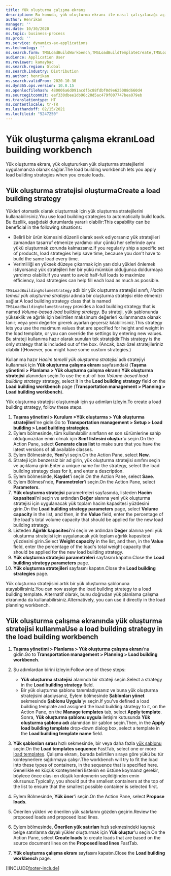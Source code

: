 ```yaml
---
title: Yük oluşturma çalışma ekranı
description: Bu konuda, yük oluşturma ekranı ile nasıl çalışılacağı açıklanmaktadır.
author: Henrikan
manager: ''
ms.date: 10/30/2020
ms.topic: business-process
ms.prod: ''
ms.service: dynamics-ax-applications
ms.technology: ''
ms.search.form: TMSLoadBuildWorkbench,TMSLoadBuildTemplateCreate,TMSLoadBuildStrategy,TMSLoadBuildTemplateApply
audience: Application User
ms.reviewer: kamaybac
ms.search.region: Global
ms.search.industry: Distribution
ms.author: henrikan
ms.search.validFrom: 2020-10-30
ms.dyn365.ops.version: 10.0.15
ms.openlocfilehash: 480006a6d091acdf5c88fdbf0d9e625088d660d4
ms.sourcegitcommit: eaf330dbee1db96c20d5ac479f007747bea079eb
ms.translationtype: HT
ms.contentlocale: tr-TR
ms.lasthandoff: 02/15/2021
ms.locfileid: "5247250"
---
```

# <a name="load-building-workbench"></a><span data-ttu-id="11ed3-103">Yük oluşturma çalışma ekranı</span><span class="sxs-lookup"><span data-stu-id="11ed3-103">Load building workbench</span></span>

<span data-ttu-id="11ed3-104">Yük oluşturma ekranı, yük oluştururken yük oluşturma stratejilerini uygulamanıza olanak sağlar.</span><span class="sxs-lookup"><span data-stu-id="11ed3-104">The load building workbench lets you apply load building strategies when you create loads.</span></span>

## <a name="create-a-load-building-strategy"></a><span data-ttu-id="11ed3-105">Yük oluşturma stratejisi oluşturma</span><span class="sxs-lookup"><span data-stu-id="11ed3-105">Create a load building strategy</span></span>

<span data-ttu-id="11ed3-106">Yükleri otomatik olarak oluşturmak için yük oluşturma stratejilerini kullanabilirsiniz.</span><span class="sxs-lookup"><span data-stu-id="11ed3-106">You use load building strategies to automatically build loads.</span></span> <span data-ttu-id="11ed3-107">Bu özellik, aşağıdaki durumlarda yararlı olabilir:</span><span class="sxs-lookup"><span data-stu-id="11ed3-107">This capability can be beneficial in the following situations:</span></span>

- <span data-ttu-id="11ed3-108">Belirli bir ürün kümesini düzenli olarak sevk ediyorsanız yük stratejileri zamandan tasarruf etmenize yardımcı olur çünkü her seferinde aynı yükü oluşturmak zorunda kalmazsınız.</span><span class="sxs-lookup"><span data-stu-id="11ed3-108">If you regularly ship a specific set of products, load strategies help save time, because you don't have to build the same load every time.</span></span>
- <span data-ttu-id="11ed3-109">Verimliliği en yüksek düzeye çıkarmak için yarı dolu yükleri önlemek istiyorsanız yük stratejileri her bir yükü mümkün olduğunca doldurmaya yardımcı olabilir.</span><span class="sxs-lookup"><span data-stu-id="11ed3-109">If you want to avoid half-full loads to maximize efficiency, load strategies can help fill each load as much as possible.</span></span>

<span data-ttu-id="11ed3-110">`TMSLoadBuildingVolumeStrategy` adlı bir yük oluşturma stratejisi sınıfı, *Hacim temelli yük oluşturma stratejisi* adında bir oluşturma stratejisi elde etmenizi sağlar.</span><span class="sxs-lookup"><span data-stu-id="11ed3-110">A load building strategy class that is named `TMSLoadBuildingVolumeStrategy` provides a load building strategy that is named *Volume-based load building strategy*.</span></span> <span data-ttu-id="11ed3-111">Bu strateji, yük şablonunda yükseklik ve ağırlık için belirtilen maksimum değerleri kullanmanıza olanak tanır; veya yeni değerler girerek ayarları geçersiz kılabilirsiniz.</span><span class="sxs-lookup"><span data-stu-id="11ed3-111">This strategy lets you use the maximum values that are specified for height and weight in the load template, or you can override the settings by entering new values.</span></span> <span data-ttu-id="11ed3-112">Bu strateji kullanıma hazır olarak sunulan tek stratejidir.</span><span class="sxs-lookup"><span data-stu-id="11ed3-112">This strategy is the only strategy that is included out of the box.</span></span> <span data-ttu-id="11ed3-113">(Ancak, bazı özel stratejileriniz olabilir.)</span><span class="sxs-lookup"><span data-stu-id="11ed3-113">(However, you might have some custom strategies.)</span></span>

<span data-ttu-id="11ed3-114">Kullanıma hazır *Hacim temelli yük oluşturma stratejisi* adlı stratejiyi kullanmak için **Yük oluşturma çalışma ekranı** sayfasındaki (**Taşıma yönetimi &gt; Planlama &gt; Yük oluşturma çalışma ekranı**) **Yük oluşturma stratejisi** alanından seçin.</span><span class="sxs-lookup"><span data-stu-id="11ed3-114">To use the out-of-box *Volume-based load building strategy* strategy, select it in the **Load building strategy** field on the **Load building workbench** page (**Transportation management &gt; Planning &gt; Load building workbench**).</span></span>

<span data-ttu-id="11ed3-115">Yük oluşturma stratejisi oluşturmak için şu adımları izleyin.</span><span class="sxs-lookup"><span data-stu-id="11ed3-115">To create a load building strategy, follow these steps.</span></span>

1. <span data-ttu-id="11ed3-116">**Taşıma yönetimi &gt; Kurulum &gt;Yük oluşturma &gt; Yük oluşturma stratejileri**'ne gidin.</span><span class="sxs-lookup"><span data-stu-id="11ed3-116">Go to **Transportation management &gt; Setup &gt; Load building &gt; Load building strategies**.</span></span>
1. <span data-ttu-id="11ed3-117">Eylem bölmesinde, tüm kullanılabilir sınıfların en son sürümlerine sahip olduğunuzdan emin olmak için **Sınıf listesini oluştur**'u seçin.</span><span class="sxs-lookup"><span data-stu-id="11ed3-117">On the Action Pane, select **Generate class list** to make sure that you have the latest versions of all available classes.</span></span>
1. <span data-ttu-id="11ed3-118">Eylem Bölmesinde, **Yeni**'yi seçin.</span><span class="sxs-lookup"><span data-stu-id="11ed3-118">On the Action Pane, select **New**.</span></span>
1. <span data-ttu-id="11ed3-119">Strateji için benzersiz bir ad girin, yük oluşturma stratejisi sınıfını seçin ve açıklama girin.</span><span class="sxs-lookup"><span data-stu-id="11ed3-119">Enter a unique name for the strategy, select the load building strategy class for it, and enter a description.</span></span>
1. <span data-ttu-id="11ed3-120">Eylem bölmesinde, **Kaydet**'i seçin.</span><span class="sxs-lookup"><span data-stu-id="11ed3-120">On the Action Pane, select **Save**.</span></span>
1. <span data-ttu-id="11ed3-121">Eylem Bölmesi'nde, **Parametreler**'i seçin.</span><span class="sxs-lookup"><span data-stu-id="11ed3-121">On the Action Pane, select **Parameters**.</span></span>
1. <span data-ttu-id="11ed3-122">**Yük oluşturma stratejisi** parametreleri sayfasında, listeden **Hacim kapasitesi**'ni seçin ve ardından **Değer** alanına yeni yük oluşturma stratejisi için uygulanacak yük toplam hacim kapasitesi yüzdesini girin.</span><span class="sxs-lookup"><span data-stu-id="11ed3-122">On the **Load building strategy parameters** page, select **Volume capacity** in the list, and then, in the **Value** field, enter the percentage of the load's total volume capacity that should be applied for the new load building strategy.</span></span>
1. <span data-ttu-id="11ed3-123">Listeden **Ağırlık kapasitesi**'ni seçin ve ardından **Değer** alanına yeni yük oluşturma stratejisi için uygulanacak yük toplam ağırlık kapasitesi yüzdesini girin.</span><span class="sxs-lookup"><span data-stu-id="11ed3-123">Select **Weight capacity** in the list, and then, in the **Value** field, enter the percentage of the load's total weight capacity that should be applied for the new load building strategy.</span></span>
1. <span data-ttu-id="11ed3-124">**Yük oluşturma stratejisi parametreleri** sayfasını kapatın.</span><span class="sxs-lookup"><span data-stu-id="11ed3-124">Close the **Load building strategy parameters** page.</span></span>
1. <span data-ttu-id="11ed3-125">**Yük oluşturma stratejileri** sayfasını kapatın.</span><span class="sxs-lookup"><span data-stu-id="11ed3-125">Close the **Load building strategies** page.</span></span>

<span data-ttu-id="11ed3-126">Yük oluşturma stratejisini artık bir yük oluşturma şablonuna atayabilirsiniz.</span><span class="sxs-lookup"><span data-stu-id="11ed3-126">You can now assign the load building strategy to a load building template.</span></span> <span data-ttu-id="11ed3-127">Alternatif olarak, bunu doğrudan yük planlama çalışma ekranında da kullanabilirsiniz.</span><span class="sxs-lookup"><span data-stu-id="11ed3-127">Alternatively, you can use it directly in the load planning workbench.</span></span>

## <a name="use-a-load-building-strategy-in-the-load-building-workbench"></a><span data-ttu-id="11ed3-128">Yük oluşturma çalışma ekranında yük oluşturma stratejisi kullanma</span><span class="sxs-lookup"><span data-stu-id="11ed3-128">Use a load building strategy in the load building workbench</span></span>

1. <span data-ttu-id="11ed3-129">**Taşıma yönetimi &gt; Planlama &gt; Yük oluşturma çalışma ekranı**'na gidin.</span><span class="sxs-lookup"><span data-stu-id="11ed3-129">Go to **Transportation management &gt; Planning &gt; Load building workbench**.</span></span>
1. <span data-ttu-id="11ed3-130">Şu adımlardan birini izleyin:</span><span class="sxs-lookup"><span data-stu-id="11ed3-130">Follow one of these steps:</span></span>

    - <span data-ttu-id="11ed3-131">**Yük oluşturma stratejisi** alanında bir strateji seçin.</span><span class="sxs-lookup"><span data-stu-id="11ed3-131">Select a strategy in the **Load building strategy** field.</span></span>
    - <span data-ttu-id="11ed3-132">Bir yük oluşturma şablonu tanımladıysanız ve buna yük oluşturma stratejisini atadıysanız, Eylem bölmesinde **Şablonları yönet** sekmesinde **Şablonu Uygula**'yı seçin.</span><span class="sxs-lookup"><span data-stu-id="11ed3-132">If you've defined a load building template and assigned the load building strategy to it, on the Action Pane, on the **Manage templates** tab, select **Apply template**.</span></span> <span data-ttu-id="11ed3-133">Sonra, **Yük oluşturma şablonu uygula** iletişim kutusunda **Yük oluşturma şablonu adı** alanından bir şablon seçin.</span><span class="sxs-lookup"><span data-stu-id="11ed3-133">Then, in the **Apply load building template** drop-down dialog box, select a template in the **Load building template name** field.</span></span>

1. <span data-ttu-id="11ed3-134">**Yük şablonları sırası** hızlı sekmesinde, bir veya daha fazla [yük şablonu](load-template.md) seçin.</span><span class="sxs-lookup"><span data-stu-id="11ed3-134">On the **Load templates sequence** FastTab, select one or more [load templates](load-template.md).</span></span> <span data-ttu-id="11ed3-135">Çalışma ekranı, burada belirtilen sıraya göre yükü bu tür konteynerlere sığdırmaya çalışır.</span><span class="sxs-lookup"><span data-stu-id="11ed3-135">The workbench will try to fit the load into these types of containers, in the sequence that is specified here.</span></span> <span data-ttu-id="11ed3-136">Genellikle en küçük konteynerleri listenin en üstüne koymanız gerekir, böylece önce olası en düşük konteynerin seçildiğinden emin olursunuz.</span><span class="sxs-lookup"><span data-stu-id="11ed3-136">Typically, you should put the smallest containers at the top of the list to ensure that the smallest possible container is selected first.</span></span>
1. <span data-ttu-id="11ed3-137">Eylem Bölmesinde, **Yük öner**'i seçin.</span><span class="sxs-lookup"><span data-stu-id="11ed3-137">On the Action Pane, select **Propose loads**.</span></span>
1. <span data-ttu-id="11ed3-138">Önerilen yükleri ve önerilen yük satırlarını gözden geçirin.</span><span class="sxs-lookup"><span data-stu-id="11ed3-138">Review the proposed loads and proposed load lines.</span></span>
1. <span data-ttu-id="11ed3-139">Eylem bölmesinde, **Önerilen yük satırları** hızlı sekmesindeki kaynak belge satırlarına dayalı yükler oluşturmak için **Yük oluştur**'u seçin.</span><span class="sxs-lookup"><span data-stu-id="11ed3-139">On the Action Pane, select **Create loads** to create loads that are based on the source document lines on the **Proposed load lines** FastTab.</span></span>
1. <span data-ttu-id="11ed3-140">**Yük oluşturma çalışma ekranı** sayfasını kapatın.</span><span class="sxs-lookup"><span data-stu-id="11ed3-140">Close the **Load building workbench** page.</span></span>


[!INCLUDE[footer-include](../../../includes/footer-banner.md)]
